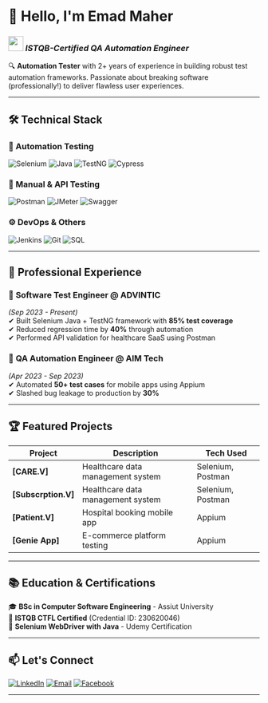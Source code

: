 # 👋 Hello, I'm Emad Maher 
### <img src="https://media.giphy.com/media/WUlplcMpOCEmTGBtBW/giphy.gif" width="30"> *ISTQB-Certified QA Automation Engineer*

🔍 **Automation Tester** with 2+ years of experience in building robust test automation frameworks. Passionate about breaking software (professionally!) to deliver flawless user experiences.

---

## 🛠 Technical Stack

### 🤖 Automation Testing
![Selenium](https://img.shields.io/badge/-Selenium-43B02A?logo=selenium&logoColor=white)
![Java](https://img.shields.io/badge/-Java-007396?logo=java&logoColor=white)
![TestNG](https://img.shields.io/badge/-TestNG-DD0031?logo=testing-library&logoColor=white)
![Cypress](https://img.shields.io/badge/-Cypress-17202C?logo=cypress&logoColor=white)

### 🧪 Manual & API Testing
![Postman](https://img.shields.io/badge/-Postman-FF6C37?logo=postman&logoColor=white)
![JMeter](https://img.shields.io/badge/-JMeter-D22128?logo=apachejmeter&logoColor=white)
![Swagger](https://img.shields.io/badge/-Swagger-85EA2D?logo=swagger&logoColor=black)

### ⚙️ DevOps & Others
![Jenkins](https://img.shields.io/badge/-Jenkins-D24939?logo=jenkins&logoColor=white)
![Git](https://img.shields.io/badge/-Git-F05032?logo=git&logoColor=white)
![SQL](https://img.shields.io/badge/-SQL-4479A1?logo=mysql&logoColor=white)

---

## 💼 Professional Experience

### 🚀 **Software Test Engineer** @ ADVINTIC
*(Sep 2023 - Present)*  
✔ Built Selenium Java + TestNG framework with **85% test coverage**  
✔ Reduced regression time by **40%** through automation  
✔ Performed API validation for healthcare SaaS using Postman  

### 📱 **QA Automation Engineer** @ AIM Tech 
*(Apr 2023 - Sep 2023)*  
✔ Automated **50+ test cases** for mobile apps using Appium  
✔ Slashed bug leakage to production by **30%**  

---

## 🏆 Featured Projects

| Project | Description | Tech Used |
|---------|-------------|-----------|
| **[CARE.V]** | Healthcare data management system | Selenium, Postman |
| **[Subscrption.V]** | Healthcare data management system | Selenium, Postman |
| **[Patient.V]** | Hospital booking mobile app | Appium |
| **[Genie App]** | E-commerce platform testing | Appium |

---

## 📚 Education & Certifications
🎓 **BSc in Computer Software Engineering** - Assiut University  
📜 **ISTQB CTFL Certified** (Credential ID: 230620046)  
🏅 **Selenium WebDriver with Java** - Udemy Certification  

---

## 📫 Let's Connect
[![LinkedIn](https://img.shields.io/badge/LinkedIn-Emad_Maher-blue?logo=linkedin)](https://www.linkedin.com/in/emad-maher-5806b2254/)
[![Email](https://img.shields.io/badge/Email-emad.maher.tester@gmail.com-red?logo=gmail)](mailto:emad.maher.tester@gmail.com)
[![Facebook](https://img.shields.io/badge/Facebook-Emad_Maher-1877F2?logo=facebook)](https://www.facebook.com/profile.php?id=100010541642611)

---

```java
